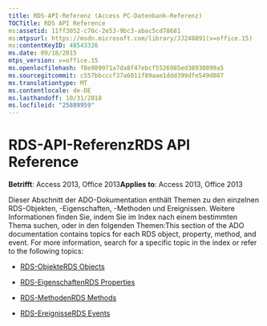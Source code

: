 ```yaml
---
title: RDS-API-Referenz (Access PC-Datenbank-Referenz)
TOCTitle: RDS API Reference
ms:assetid: 11ff3052-c76c-2e53-9bc3-abac5cd78681
ms:mtpsurl: https://msdn.microsoft.com/library/JJ248891(v=office.15)
ms:contentKeyID: 48543326
ms.date: 09/18/2015
mtps_version: v=office.15
ms.openlocfilehash: f8e989971a7da8f47ebcf5526985ed38930899a5
ms.sourcegitcommit: c557bbcccf37a6011f89aae1ddd399dfe549d087
ms.translationtype: MT
ms.contentlocale: de-DE
ms.lasthandoff: 10/31/2018
ms.locfileid: "25889959"
---
```

# <a name="rds-api-reference"></a><span data-ttu-id="beb42-102">RDS-API-Referenz</span><span class="sxs-lookup"><span data-stu-id="beb42-102">RDS API Reference</span></span>


<span data-ttu-id="beb42-103">**Betrifft**: Access 2013, Office 2013</span><span class="sxs-lookup"><span data-stu-id="beb42-103">**Applies to**: Access 2013, Office 2013</span></span>

<span data-ttu-id="beb42-p101">Dieser Abschnitt der ADO-Dokumentation enthält Themen zu den einzelnen RDS-Objekten, -Eigenschaften, -Methoden und Ereignissen. Weitere Informationen finden Sie, indem Sie im Index nach einem bestimmten Thema suchen, oder in den folgenden Themen:</span><span class="sxs-lookup"><span data-stu-id="beb42-p101">This section of the ADO documentation contains topics for each RDS object, property, method, and event. For more information, search for a specific topic in the index or refer to the following topics:</span></span>

  - [<span data-ttu-id="beb42-106">RDS-Objekte</span><span class="sxs-lookup"><span data-stu-id="beb42-106">RDS Objects</span></span>](rds-objects.md)

  - [<span data-ttu-id="beb42-107">RDS-Eigenschaften</span><span class="sxs-lookup"><span data-stu-id="beb42-107">RDS Properties</span></span>](rds-properties.md)

  - [<span data-ttu-id="beb42-108">RDS-Methoden</span><span class="sxs-lookup"><span data-stu-id="beb42-108">RDS Methods</span></span>](rds-methods.md)

  - [<span data-ttu-id="beb42-109">RDS-Ereignisse</span><span class="sxs-lookup"><span data-stu-id="beb42-109">RDS Events</span></span>](rds-events.md)

